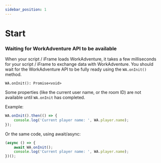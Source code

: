 ```yaml
---
sidebar_position: 1
---
```


# Start

### Waiting for WorkAdventure API to be available

When your script / iFrame loads WorkAdventure, it takes a few milliseconds for your script / iFrame to exchange
data with WorkAdventure. You should wait for the WorkAdventure API to be fully ready using the `WA.onInit()` method.

```
WA.onInit(): Promise<void>
```

Some properties (like the current user name, or the room ID) are not available until `WA.onInit` has completed.

Example:

```typescript
WA.onInit().then(() => {
    console.log('Current player name: ', WA.player.name);
});
```

Or the same code, using await/async:

```typescript
(async () => {
    await WA.onInit();
    console.log('Current player name: ', WA.player.name);
})();
```
